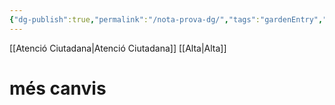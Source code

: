 ```yaml
---
{"dg-publish":true,"permalink":"/nota-prova-dg/","tags":"gardenEntry","dgHomeLink":true,"dgPassFrontmatter":false}
---
```


[[Atenció Ciutadana|Atenció Ciutadana]]
[[Alta|Alta]]
# **més canvis**

